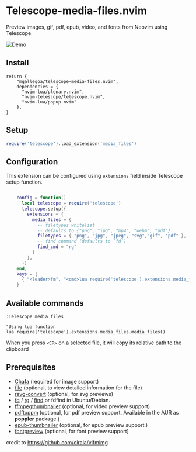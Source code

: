 # Telescope-media-files.nvim
Preview images, gif, pdf, epub, video, and fonts from Neovim using Telescope.

![Demo](https://i.imgur.com/wEO04TK.gif)

## Install
```Lazy
return {
    "mgallegoa/telescope-media-files.nvim",
    dependencies = {
      "nvim-lua/plenary.nvim",
      "nvim-telescope/telescope.nvim",
      "nvim-lua/popup.nvim"
    },
}
```
## Setup

``` lua
require('telescope').load_extension('media_files')

```

## Configuration
This extension can be configured using `extensions` field inside Telescope
setup function.

```lua

    config = function()
      local telescope = require('telescope')
      telescope.setup({
        extensions = {
          media_files = {
            -- filetypes whitelist
            -- defaults to {"png", "jpg", "mp4", "webm", "pdf"}
            filetypes = { "png", "jpg", "jpeg", "svg","gif", "pdf" },
            -- find command (defaults to `fd`)
            find_cmd = "rg"
          }
        },
      })
    end,
    keys = {
      { "<leader>fm", "<cmd>lua require('telescope').extensions.media_files.media_files()<cr>" },
    }

```

## Available commands
```viml
:Telescope media_files

"Using lua function
lua require('telescope').extensions.media_files.media_files()
```

When you press `<CR>` on a selected file, it will copy its relative path to the clipboard


## Prerequisites
* [Chafa](https://hpjansson.org/chafa/) (required for image support)
* [file](https://github.com/file/file) (optional, to view detailed information for the file)
* [rsvg-convert](https://manpages.ubuntu.com/manpages/trusty/man1/rsvg-convert.1.html) (optional, for svg previews)
* [fd](https://github.com/sharkdp/fd) / [rg](https://github.com/BurntSushi/ripgrep) / [find](https://man7.org/linux/man-pages/man1/find.1.html) or fdfind in Ubuntu/Debian.
* [ffmpegthumbnailer](https://github.com/dirkvdb/ffmpegthumbnailer) (optional, for video preview support)
* [pdftoppm](https://linux.die.net/man/1/pdftoppm) (optional, for pdf preview support. Available in the AUR as **poppler** package.)
* [epub-thumbnailer](https://github.com/marianosimone/epub-thumbnailer) (optional, for epub preview support.)
* [fontpreview](https://github.com/sdushantha/fontpreview) (optional, for font preview support)

credit to https://github.com/cirala/vifmimg
